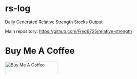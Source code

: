 # rs-log
Daily Generated Relative Strength Stocks Output 

Main repository: https://github.com/Fred6725/relative-strength


# Buy Me A Coffee
<a href="https://www.buymeacoffee.com/fred6725" target="_blank"><img src="https://cdn.buymeacoffee.com/buttons/default-orange.png" alt="Buy Me A Coffee" height="41" width="174"></a>
